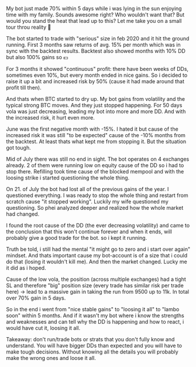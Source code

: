 My bot just made 70% within 5 days while i was lying in the sun enjoying time with my family. Sounds awesome right? Who wouldn't want that? But would you stand the heat that lead up to this?
Let me take you on a small tour throu reality :thread:

The bot started to trade with "serious" size in feb 2020 and it hit the ground running. First 3 months saw returns of avg. 15% per month which was in sync with the backtest results. Backtest also showed months with 10% DD but also 100% gains so :dollar:

For 3 months it showed "continuous" profit: there have been weeks of DDs, sometimes even 10%, but every month ended in nice gains. So i decided to raise it up a bit and increased risk by 50% (cause it had made around that profit till then).

And thats when BTC started to dry up. My bot gains from volatility and the typical strong BTC moves. And they just stopped happening. For 50 days vola was just decreasing, leading my bot into more and more DD. And with the increased risk, it hurt even more.

June was the first negative month with -15%. I hated it but cause of the increased risk it was still "to be expected" cause of the -10% months from the backtest. At least thats what kept me from stopping it. But the situation got tough.

Mid of July there was still no end in sight. The bot operates on 4 exchanges already. 2 of them were running low on equity cause of the DD so i had to stop there. Refilling took time cause of the blocked mempool and with the loosing strike i started questioning the whole thing. 

On 21. of July the bot had lost all of the previous gains of the year. I questioned everything. I was ready to stop the whole thing and restart from scratch cause "it stopped working".
Luckily my wife questioned my questioning. So phei analyzed deeper and realized how the whole market had changed.

I found the root cause of the DD (the ever decreasing volatility) and came to the conclusion that this won't continue forever and when it ends, will probably give a good trade for the bot. so i kept it running.

Truth be told, i still had the mental "it might go to zero and i start over again" mindset. And thats important cause my bot-account is of a size that i could do that (losing it wouldn't kill me). And then the market changed. Lucky me it did as i hoped. 

Cause of the low vola, the position (across multiple exchanges) had a tight SL and therefore "big" position size (every trade has similar risk per trade here) -> lead to a massive gain in taking the run from 9500 up to 11k. In total over 70% gain in 5 days.

So in the end i went from "nice stable gains" to "loosing it all" to "lambo soon" within 5 months. And if it wasn't my bot where i know the strengths and weaknesses and can tell why the DD is happening and how to react, i would have cut it, loosing it all.

Takeaway: don't run/trade bots or strats that you don't fully know and understand. You will have bigger DDs than expected and you will have to make tough decisions. Without knowing all the details you will probably make the wrong ones and loose it all.

